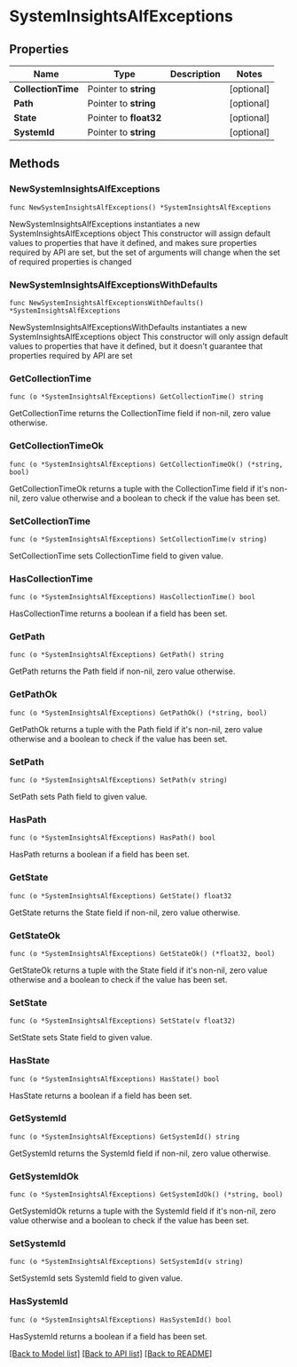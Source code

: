 # SystemInsightsAlfExceptions

## Properties

Name | Type | Description | Notes
------------ | ------------- | ------------- | -------------
**CollectionTime** | Pointer to **string** |  | [optional] 
**Path** | Pointer to **string** |  | [optional] 
**State** | Pointer to **float32** |  | [optional] 
**SystemId** | Pointer to **string** |  | [optional] 

## Methods

### NewSystemInsightsAlfExceptions

`func NewSystemInsightsAlfExceptions() *SystemInsightsAlfExceptions`

NewSystemInsightsAlfExceptions instantiates a new SystemInsightsAlfExceptions object
This constructor will assign default values to properties that have it defined,
and makes sure properties required by API are set, but the set of arguments
will change when the set of required properties is changed

### NewSystemInsightsAlfExceptionsWithDefaults

`func NewSystemInsightsAlfExceptionsWithDefaults() *SystemInsightsAlfExceptions`

NewSystemInsightsAlfExceptionsWithDefaults instantiates a new SystemInsightsAlfExceptions object
This constructor will only assign default values to properties that have it defined,
but it doesn't guarantee that properties required by API are set

### GetCollectionTime

`func (o *SystemInsightsAlfExceptions) GetCollectionTime() string`

GetCollectionTime returns the CollectionTime field if non-nil, zero value otherwise.

### GetCollectionTimeOk

`func (o *SystemInsightsAlfExceptions) GetCollectionTimeOk() (*string, bool)`

GetCollectionTimeOk returns a tuple with the CollectionTime field if it's non-nil, zero value otherwise
and a boolean to check if the value has been set.

### SetCollectionTime

`func (o *SystemInsightsAlfExceptions) SetCollectionTime(v string)`

SetCollectionTime sets CollectionTime field to given value.

### HasCollectionTime

`func (o *SystemInsightsAlfExceptions) HasCollectionTime() bool`

HasCollectionTime returns a boolean if a field has been set.

### GetPath

`func (o *SystemInsightsAlfExceptions) GetPath() string`

GetPath returns the Path field if non-nil, zero value otherwise.

### GetPathOk

`func (o *SystemInsightsAlfExceptions) GetPathOk() (*string, bool)`

GetPathOk returns a tuple with the Path field if it's non-nil, zero value otherwise
and a boolean to check if the value has been set.

### SetPath

`func (o *SystemInsightsAlfExceptions) SetPath(v string)`

SetPath sets Path field to given value.

### HasPath

`func (o *SystemInsightsAlfExceptions) HasPath() bool`

HasPath returns a boolean if a field has been set.

### GetState

`func (o *SystemInsightsAlfExceptions) GetState() float32`

GetState returns the State field if non-nil, zero value otherwise.

### GetStateOk

`func (o *SystemInsightsAlfExceptions) GetStateOk() (*float32, bool)`

GetStateOk returns a tuple with the State field if it's non-nil, zero value otherwise
and a boolean to check if the value has been set.

### SetState

`func (o *SystemInsightsAlfExceptions) SetState(v float32)`

SetState sets State field to given value.

### HasState

`func (o *SystemInsightsAlfExceptions) HasState() bool`

HasState returns a boolean if a field has been set.

### GetSystemId

`func (o *SystemInsightsAlfExceptions) GetSystemId() string`

GetSystemId returns the SystemId field if non-nil, zero value otherwise.

### GetSystemIdOk

`func (o *SystemInsightsAlfExceptions) GetSystemIdOk() (*string, bool)`

GetSystemIdOk returns a tuple with the SystemId field if it's non-nil, zero value otherwise
and a boolean to check if the value has been set.

### SetSystemId

`func (o *SystemInsightsAlfExceptions) SetSystemId(v string)`

SetSystemId sets SystemId field to given value.

### HasSystemId

`func (o *SystemInsightsAlfExceptions) HasSystemId() bool`

HasSystemId returns a boolean if a field has been set.


[[Back to Model list]](../README.md#documentation-for-models) [[Back to API list]](../README.md#documentation-for-api-endpoints) [[Back to README]](../README.md)


